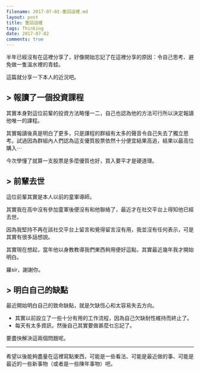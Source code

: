 ```yaml
---
filename: 2017-07-02-重回這裡.md
layout: post
title: 重回這裡
tags: Thinking
date: 2017-07-02
comments: true
---
```


半年已經沒有在這裡分享了，好像開始忘記了在這裡分享的原因：令自己思考、避免做一隻溫水裡的青蛙。  

這篇就分享一下本人的近況吧。

## > 報讀了一個投資課程

其實本身對這位前輩的投資方法略懂一二，自己也認為他的方法可行所以決定報讀他唯一的課程。

其實報讀後真是明白了更多，只是課程的群組有太多的聲音令自己失去了獨立思考。試過因為群組內人們認為這支優質股票依然十分便宜結果高追，結果以最高位購入⋯

今次學懂了就算一支股票是多麼優質也好，買入要平才是硬道理。

## > 前輩去世

這位前輩其實是本人以前的童軍導師。

其實我在高中沒有參加童軍後便沒有和他聯絡了，最近才在社交平台上得知他已經去世。

因為我堅持不再在該社交平台上留言和覺得留言沒有用，我並沒有任何表示，可是其實有很多話想說。

其實現在想起，當年他以身教教導我們東西夠用便好這點，其實最近幾年我才開始明白。

羅sir，謝謝你。

## > 明白自己的缺點

最近開始明白自己的致命缺點，就是欠缺恆心和太容易失去方向。

* 其實以前設立了一些十分有用的工作流程，因為自己欠缺耐性維持而終止了。
* 每天有太多資訊，然後自己其實要做甚麼乜忘記了。

要盡快解決這兩個問題呢。

---

希望以後能夠盡量在這裡寫點東西，可能是一些看法、可能是最近做的事、可能是最近的一些新事物（或者是一些陳年事物）吧。
